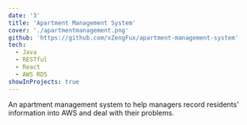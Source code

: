 ```yaml
---
date: '3'
title: 'Apartment Management System'
cover: './apartmentmanagement.png'
github: 'https://github.com/xZengFux/apartment-management-system'
tech:
  - Java
  - RESTful
  - React 
  - AWS RDS  
showInProjects: true
---
```


An apartment management system to help managers record residents' information into AWS and deal with their problems.